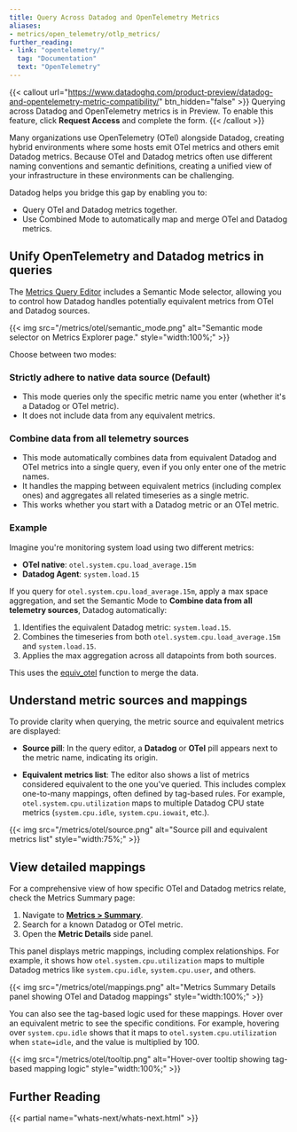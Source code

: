 ```yaml
---
title: Query Across Datadog and OpenTelemetry Metrics
aliases:
- metrics/open_telemetry/otlp_metrics/
further_reading:
- link: "opentelemetry/"
  tag: "Documentation"
  text: "OpenTelemetry"
---
```


{{< callout url="https://www.datadoghq.com/product-preview/datadog-and-opentelemetry-metric-compatibility/" btn_hidden="false" >}}
Querying across Datadog and OpenTelemetry metrics is in Preview. To enable this feature, click <strong>Request Access</strong> and complete the form.
{{< /callout >}} 

Many organizations use OpenTelemetry (OTel) alongside Datadog, creating hybrid environments where some hosts emit OTel metrics and others emit Datadog metrics. Because OTel and Datadog metrics often use different naming conventions and semantic definitions, creating a unified view of your infrastructure in these environments can be challenging.

Datadog helps you bridge this gap by enabling you to:

- Query OTel and Datadog metrics together.
- Use Combined Mode to automatically map and merge OTel and Datadog metrics.

## Unify OpenTelemetry and Datadog metrics in queries

The [Metrics Query Editor][1] includes a Semantic Mode selector, allowing you to control how Datadog handles potentially equivalent metrics from OTel and Datadog sources.

{{< img src="/metrics/otel/semantic_mode.png" alt="Semantic mode selector on Metrics Explorer page." style="width:100%;" >}}

Choose between two modes:

### Strictly adhere to native data source (Default)

- This mode queries only the specific metric name you enter (whether it's a Datadog or OTel metric).
- It does not include data from any equivalent metrics.

### Combine data from all telemetry sources

- This mode automatically combines data from equivalent Datadog and OTel metrics into a single query, even if you only enter one of the metric names.
- It handles the mapping between equivalent metrics (including complex ones) and aggregates all related timeseries as a single metric.
- This works whether you start with a Datadog metric or an OTel metric.

### Example

Imagine you're monitoring system load using two different metrics:

- **OTel native**: `otel.system.cpu.load_average.15m`
- **Datadog Agent**: `system.load.15`

If you query for `otel.system.cpu.load_average.15m`, apply a max space aggregation, and set the Semantic Mode to **Combine data from all telemetry sources**, Datadog automatically:

1. Identifies the equivalent Datadog metric: `system.load.15`.
2. Combines the timeseries from both `otel.system.cpu.load_average.15m` and `system.load.15`.
3. Applies the max aggregation across all datapoints from both sources.

This uses the [equiv_otel][2] function to merge the data.

## Understand metric sources and mappings

To provide clarity when querying, the metric source and equivalent metrics are displayed:

- **Source pill**: In the query editor, a **Datadog** or **OTel** pill appears next to the metric name, indicating its origin.

- **Equivalent metrics list**: The editor also shows a list of metrics considered equivalent to the one you've queried. This includes complex one-to-many mappings, often defined by tag-based rules. For example, `otel.system.cpu.utilization` maps to multiple Datadog CPU state metrics (`system.cpu.idle`, `system.cpu.iowait`, etc.).

{{< img src="/metrics/otel/source.png" alt="Source pill and equivalent metrics list" style="width:75%;" >}}

## View detailed mappings

For a comprehensive view of how specific OTel and Datadog metrics relate, check the Metrics Summary page:

1. Navigate to [**Metrics > Summary**][3].
2. Search for a known Datadog or OTel metric.
3. Open the **Metric Details** side panel.

This panel displays metric mappings, including complex relationships. For example, it shows how `otel.system.cpu.utilization` maps to multiple Datadog metrics like `system.cpu.idle`, `system.cpu.user`, and others.

{{< img src="/metrics/otel/mappings.png" alt="Metrics Summary Details panel showing OTel and Datadog mappings" style="width:100%;" >}}

You can also see the tag-based logic used for these mappings. Hover over an equivalent metric to see the specific conditions. For example, hovering over `system.cpu.idle` shows that it maps to `otel.system.cpu.utilization` when `state=idle`, and the value is multiplied by 100.

{{< img src="/metrics/otel/tooltip.png" alt="Hover-over tooltip showing tag-based mapping logic" style="width:100%;" >}}

## Further Reading

{{< partial name="whats-next/whats-next.html" >}}

[1]: https://app.datadoghq.com/metric/explorer
[2]: /opentelemetry/guide/combining_otel_and_datadog_metrics/
[3]: https://app.datadoghq.com/metric/summary
